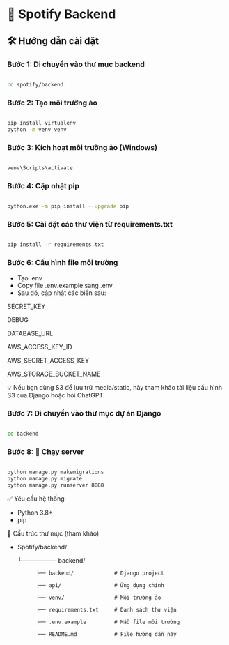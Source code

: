 # 🎵 Spotify Backend

## 🛠 Hướng dẫn cài đặt

### Bước 1: Di chuyển vào thư mục backend
```bash

cd spotify/backend

```
### Bước 2: Tạo môi trường ảo
```bash

pip install virtualenv
python -m venv venv

```
### Bước 3: Kích hoạt môi trường ảo (Windows)
```bash

venv\Scripts\activate

```
### Bước 4: Cập nhật pip
```bash

python.exe -m pip install --upgrade pip

```
### Bước 5: Cài đặt các thư viện từ requirements.txt
```bash

pip install -r requirements.txt

```
### Bước 6: Cấu hình file môi trường
- Tạo .env
- Copy file .env.example sang .env
- Sau đó, cập nhật các biến sau:

SECRET_KEY

DEBUG

DATABASE_URL

AWS_ACCESS_KEY_ID

AWS_SECRET_ACCESS_KEY

AWS_STORAGE_BUCKET_NAME

💡 Nếu bạn dùng S3 để lưu trữ media/static, hãy tham khảo tài liệu cấu hình S3 của Django hoặc hỏi ChatGPT.

### Bước 7: Di chuyển vào thư mục dự án Django
```bash

cd backend

```
### Bước 8: 🚀 Chạy server
```bash

python manage.py makemigrations
python manage.py migrate
python manage.py runserver 8888

```

✅ Yêu cầu hệ thống
   - Python 3.8+
   - pip

📁 Cấu trúc thư mục (tham khảo)
- Spotify/backend/
  
  └──────── backend/
           
            ├── backend/             # Django project

            ├── api/                 # Ứng dụng chính
            
            ├── venv/                # Môi trường ảo
            
            ├── requirements.txt     # Danh sách thư viện
            
            ├── .env.example         # Mẫu file môi trường
            
            └── README.md            # File hướng dẫn này